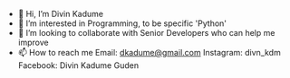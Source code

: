 - 👋 Hi, I’m Divin Kadume
- 👀 I’m interested in Programming, to be specific 'Python'
- 💞️ I’m looking to collaborate with Senior Developers who can help me improve
- 📫 How to reach me Email: dkadume@gmail.com
                     Instagram: divn_kdm
                     Facebook: Divin Kadume Guden

<!---
Divin kadume is a ✨ special ✨ repository because its `README.md` (this file) appears on your GitHub profile.
You can click the Preview link to take a look at your changes.
--->
